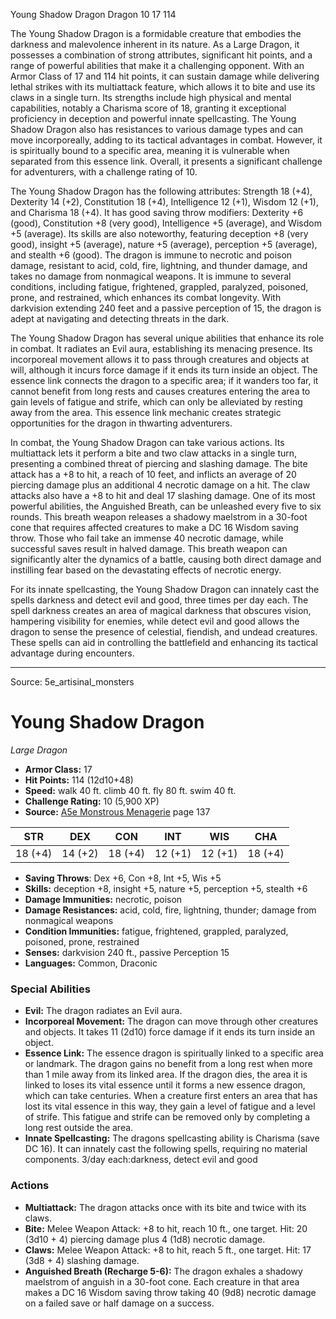 <MonsterName/>Young Shadow Dragon</MonsterName>
<CreatureType/>Dragon</CreatureType>
<CR/>10</CR>
<AC/>17</AC>
<HP/>114</HP>
<summary>The Young Shadow Dragon is a formidable creature that embodies the darkness and malevolence inherent in its nature. As a Large Dragon, it possesses a combination of strong attributes, significant hit points, and a range of powerful abilities that make it a challenging opponent. With an Armor Class of 17 and 114 hit points, it can sustain damage while delivering lethal strikes with its multiattack feature, which allows it to bite and use its claws in a single turn. Its strengths include high physical and mental capabilities, notably a Charisma score of 18, granting it exceptional proficiency in deception and powerful innate spellcasting. The Young Shadow Dragon also has resistances to various damage types and can move incorporeally, adding to its tactical advantages in combat. However, it is spiritually bound to a specific area, meaning it is vulnerable when separated from this essence link. Overall, it presents a significant challenge for adventurers, with a challenge rating of 10.</summary>

<detail>

The Young Shadow Dragon has the following attributes: Strength 18 (+4), Dexterity 14 (+2), Constitution 18 (+4), Intelligence 12 (+1), Wisdom 12 (+1), and Charisma 18 (+4). It has good saving throw modifiers: Dexterity +6 (good), Constitution +8 (very good), Intelligence +5 (average), and Wisdom +5 (average). Its skills are also noteworthy, featuring deception +8 (very good), insight +5 (average), nature +5 (average), perception +5 (average), and stealth +6 (good). The dragon is immune to necrotic and poison damage, resistant to acid, cold, fire, lightning, and thunder damage, and takes no damage from nonmagical weapons. It is immune to several conditions, including fatigue, frightened, grappled, paralyzed, poisoned, prone, and restrained, which enhances its combat longevity. With darkvision extending 240 feet and a passive perception of 15, the dragon is adept at navigating and detecting threats in the dark.

The Young Shadow Dragon has several unique abilities that enhance its role in combat. It radiates an Evil aura, establishing its menacing presence. Its incorporeal movement allows it to pass through creatures and objects at will, although it incurs force damage if it ends its turn inside an object. The essence link connects the dragon to a specific area; if it wanders too far, it cannot benefit from long rests and causes creatures entering the area to gain levels of fatigue and strife, which can only be alleviated by resting away from the area. This essence link mechanic creates strategic opportunities for the dragon in thwarting adventurers.

In combat, the Young Shadow Dragon can take various actions. Its multiattack lets it perform a bite and two claw attacks in a single turn, presenting a combined threat of piercing and slashing damage. The bite attack has a +8 to hit, a reach of 10 feet, and inflicts an average of 20 piercing damage plus an additional 4 necrotic damage on a hit. The claw attacks also have a +8 to hit and deal 17 slashing damage. One of its most powerful abilities, the Anguished Breath, can be unleashed every five to six rounds. This breath weapon releases a shadowy maelstrom in a 30-foot cone that requires affected creatures to make a DC 16 Wisdom saving throw. Those who fail take an immense 40 necrotic damage, while successful saves result in halved damage. This breath weapon can significantly alter the dynamics of a battle, causing both direct damage and instilling fear based on the devastating effects of necrotic energy.

For its innate spellcasting, the Young Shadow Dragon can innately cast the spells darkness and detect evil and good, three times per day each. The spell darkness creates an area of magical darkness that obscures vision, hampering visibility for enemies, while detect evil and good allows the dragon to sense the presence of celestial, fiendish, and undead creatures. These spells can aid in controlling the battlefield and enhancing its tactical advantage during encounters.</detail>



---

Source: 5e_artisinal_monsters

# Young Shadow Dragon

*Large* *Dragon*

- **Armor Class:** 17
- **Hit Points:** 114 (12d10+48)
- **Speed:** walk 40 ft. climb 40 ft. fly 80 ft. swim 40 ft.
- **Challenge Rating:** 10 (5,900 XP)
- **Source:** [A5e Monstrous Menagerie](https://enpublishingrpg.com/products/level-up-monstrous-menagerie-a5e) page 137

| STR | DEX | CON | INT | WIS | CHA |
| --- | --- | --- | --- | --- | --- |
| 18 (+4) | 14 (+2) | 18 (+4) | 12 (+1) | 12 (+1) | 18 (+4) |

- **Saving Throws**: Dex +6, Con +8, Int +5, Wis +5
- **Skills:** deception +8, insight +5, nature +5, perception +5, stealth +6
- **Damage Immunities:** necrotic, poison
- **Damage Resistances:** acid, cold, fire, lightning, thunder; damage from nonmagical weapons
- **Condition Immunities:** fatigue, frightened, grappled, paralyzed, poisoned, prone, restrained
- **Senses:** darkvision 240 ft., passive Perception 15
- **Languages:** Common, Draconic

### Special Abilities

- **Evil:** The dragon radiates an Evil aura.
- **Incorporeal Movement:** The dragon can move through other creatures and objects. It takes 11 (2d10) force damage if it ends its turn inside an object.
- **Essence Link:** The essence dragon is spiritually linked to a specific area or landmark. The dragon gains no benefit from a long rest when more than 1 mile away from its linked area. If the dragon dies, the area it is linked to loses its vital essence until it forms a new essence dragon, which can take centuries. When a creature first enters an area that has lost its vital essence in this way, they gain a level of fatigue and a level of strife. This fatigue and strife can be removed only by completing a long rest outside the area.
- **Innate Spellcasting:** The dragons spellcasting ability is Charisma (save DC 16). It can innately cast the following spells, requiring no material components. 3/day each:darkness, detect evil and good

### Actions

- **Multiattack:** The dragon attacks once with its bite and twice with its claws.
- **Bite:** Melee Weapon Attack: +8 to hit, reach 10 ft., one target. Hit: 20 (3d10 + 4) piercing damage plus 4 (1d8) necrotic damage.
- **Claws:** Melee Weapon Attack: +8 to hit, reach 5 ft., one target. Hit: 17 (3d8 + 4) slashing damage.
- **Anguished Breath (Recharge 5-6):** The dragon exhales a shadowy maelstrom of anguish in a 30-foot cone. Each creature in that area makes a DC 16 Wisdom saving throw  taking 40 (9d8) necrotic damage on a failed save or half damage on a success.





